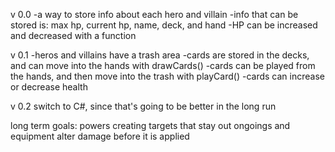 v 0.0
-a way to store info about each hero and villain
-info that can be stored is: max hp, current hp, name, deck, and hand
-HP can be increased and decreased with a function

v 0.1
-heros and villains have a trash area
-cards are stored in the decks, and can move into the hands with drawCards()
-cards can be played from the hands, and then move into the trash with playCard()
-cards can increase or decrease health

v 0.2
switch to C#, since that's going to be better in the long run


long term goals:
powers
creating targets that stay out
ongoings and equipment
alter damage before it is applied